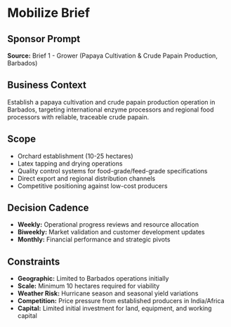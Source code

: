 # Mobilize Brief

## Sponsor Prompt

**Source:** Brief 1 - Grower (Papaya Cultivation & Crude Papain Production, Barbados)

## Business Context

Establish a papaya cultivation and crude papain production operation in Barbados, targeting international enzyme processors and regional food processors with reliable, traceable crude papain.

## Scope

- Orchard establishment (10-25 hectares)
- Latex tapping and drying operations
- Quality control systems for food-grade/feed-grade specifications
- Direct export and regional distribution channels
- Competitive positioning against low-cost producers

## Decision Cadence

- **Weekly:** Operational progress reviews and resource allocation
- **Biweekly:** Market validation and customer development updates
- **Monthly:** Financial performance and strategic pivots

## Constraints

- **Geographic:** Limited to Barbados operations initially
- **Scale:** Minimum 10 hectares required for viability
- **Weather Risk:** Hurricane season and seasonal yield variations
- **Competition:** Price pressure from established producers in India/Africa
- **Capital:** Limited initial investment for land, equipment, and working capital
